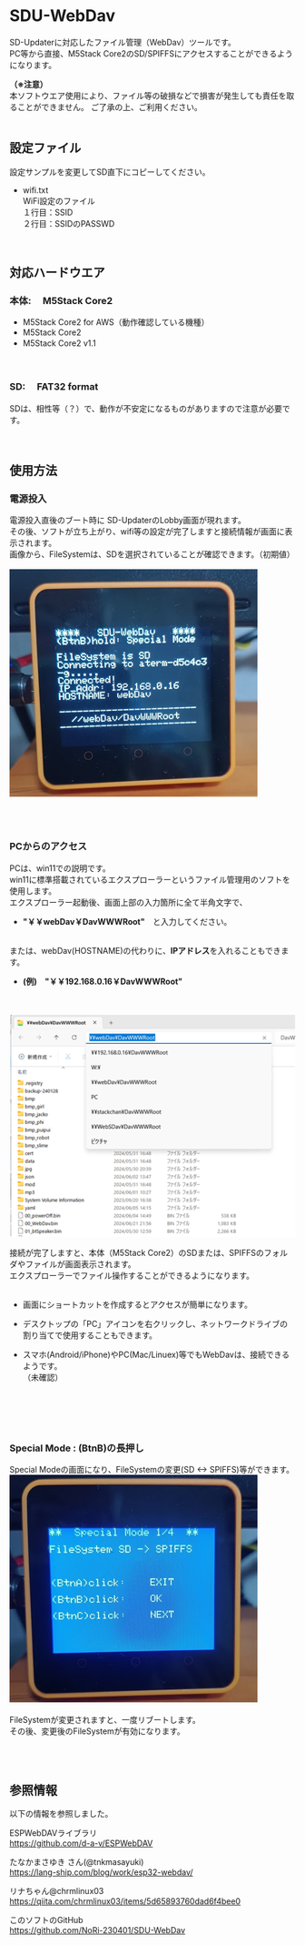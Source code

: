 # SDU-WebDav

SD-Updaterに対応したファイル管理（WebDav）ツールです。<br>
PC等から直接、M5Stack Core2のSD/SPIFFSにアクセスすることができるようになります。<br>


<b>（※注意）</b><br>
本ソフトウエア使用により、ファイル等の破損などで損害が発生しても責任を取ることができません。
ご了承の上、ご利用ください。<br>
<br>



## 設定ファイル
設定サンプルを変更してSD直下にコピーしてください。<br>
  
- wifi.txt<br>
  WiFi設定のファイル<br>
  １行目：SSID<br>
  ２行目：SSIDのPASSWD<br>

<br>  

## 対応ハードウエア
### 本体:　 M5Stack Core2
- M5Stack Core2 for AWS（動作確認している機種）<br>
- M5Stack Core2 <br>
- M5Stack Core2 v1.1　<br>
<br>

### SD:　 FAT32 format
SDは、相性等（？）で、動作が不安定になるものがありますので注意が必要です。</b><br>
<br><br>



## 使用方法
### 電源投入
電源投入直後のブート時に SD-UpdaterのLobby画面が現れます。<br>
その後、ソフトが立ち上がり、wifi等の設定が完了しますと接続情報が画面に表示されます。<br>
画像から、FileSystemは、SDを選択されていることが確認できます。（初期値）<br><br>
![画像](images/s-webdav01.jpg)<br><br>

<br>

### PCからのアクセス
PCは、win11での説明です。<br>
win11に標準搭載されているエクスプローラーというファイル管理用のソフトを使用します。<br>
エクスプローラー起動後、画面上部の入力箇所に全て半角文字で、<br>
 - <b>"￥￥webDav￥DavWWWRoot"</b>　と入力してください。<br><br>

または、webDav(HOSTNAME)の代わりに、<b>IPアドレス</b>を入れることもできます。<br>
 - <b>(例)　"￥￥192.168.0.16￥DavWWWRoot"</b>

<br><br>
![画像](images/s-pc01.png )<br>

接続が完了しますと、本体（M5Stack Core2）のSDまたは、SPIFFSのフォルダやファイルが画面表示されます。<br>
エクスプローラーでファイル操作することができるようになります。<br><br>

 - 画面にショートカットを作成するとアクセスが簡単になります。<br>

 - デスクトップの「PC」アイコンを右クリックし、ネットワークドライブの割り当てで使用することもできます。<br>

 - スマホ(Android/iPhone)やPC(Mac/Linuex)等でもWebDavは、接続できるようです。<br>
 （未確認）<br>
 <br>

<br><br>

### Special Mode : (BtnB)の長押し<br>
Special Modeの画面になり、FileSystemの変更(SD <-> SPIFFS)等ができます。<br>
![画像](images/s-webdav02.jpg )<br>
<br>
FileSystemが変更されますと、一度リブートします。<br>
その後、変更後のFileSystemが有効になります。<br>

<br><br>

## 参照情報
以下の情報を参照しました。<br>

ESPWebDAVライブラリ<br>
https://github.com/d-a-v/ESPWebDAV<br>

たなかまさゆき さん(@tnkmasayuki)<br>
https://lang-ship.com/blog/work/esp32-webdav/<br>

リナちゃん@chrmlinux03<br>
https://qiita.com/chrmlinux03/items/5d65893760dad6f4bee0<br>

このソフトのGitHub<br>
https://github.com/NoRi-230401/SDU-WebDav<br>

<br><br><br>
